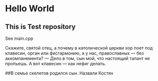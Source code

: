 # Hello World

## This is Test repository 

See main.cpp

Скажите, святой отец, а почему в католической церкви хор поет под клавесин, орган или фисгармонию, а у нас, православных — без аккомпанемента?
— Дело в том, сын мой, что настоящий талант не пропьешь. А вот клавесин — как нефиг делать.

##В семье скелетов родился сын. Назвали Костян

